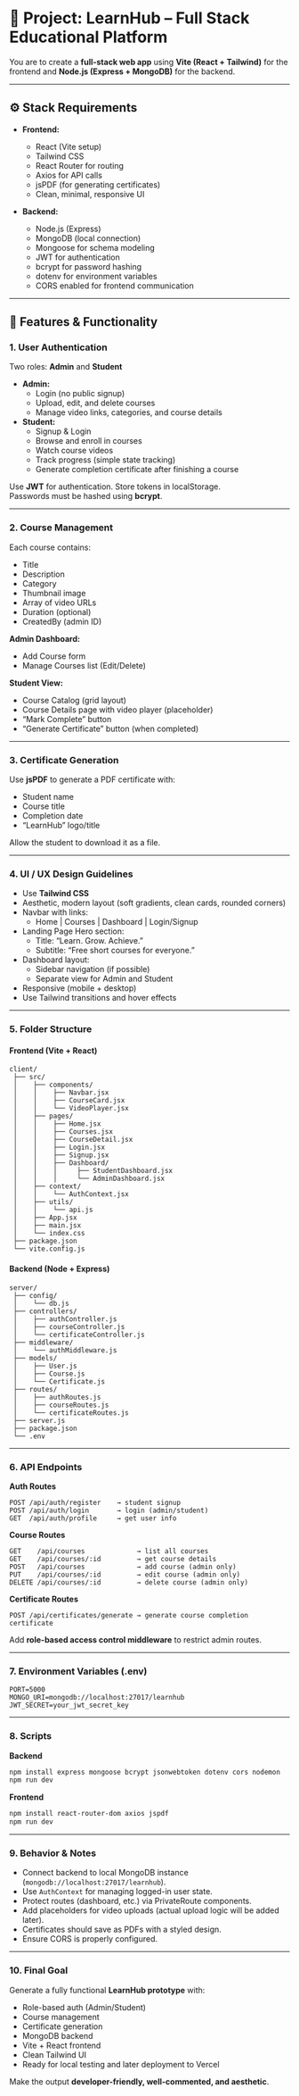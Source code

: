 # 🧠 Project: LearnHub – Full Stack Educational Platform

You are to create a **full-stack web app** using **Vite (React + Tailwind)** for the frontend and **Node.js (Express + MongoDB)** for the backend.

---

## ⚙️ Stack Requirements

- **Frontend:**
  - React (Vite setup)
  - Tailwind CSS
  - React Router for routing
  - Axios for API calls
  - jsPDF (for generating certificates)
  - Clean, minimal, responsive UI

- **Backend:**
  - Node.js (Express)
  - MongoDB (local connection)
  - Mongoose for schema modeling
  - JWT for authentication
  - bcrypt for password hashing
  - dotenv for environment variables
  - CORS enabled for frontend communication

---

## 🧩 Features & Functionality

### 1. User Authentication
Two roles: **Admin** and **Student**

- **Admin:**
  - Login (no public signup)
  - Upload, edit, and delete courses
  - Manage video links, categories, and course details
- **Student:**
  - Signup & Login
  - Browse and enroll in courses
  - Watch course videos
  - Track progress (simple state tracking)
  - Generate completion certificate after finishing a course

Use **JWT** for authentication. Store tokens in localStorage.  
Passwords must be hashed using **bcrypt**.

---

### 2. Course Management
Each course contains:
- Title
- Description
- Category
- Thumbnail image
- Array of video URLs
- Duration (optional)
- CreatedBy (admin ID)

**Admin Dashboard:**
- Add Course form
- Manage Courses list (Edit/Delete)

**Student View:**
- Course Catalog (grid layout)
- Course Details page with video player (placeholder)
- “Mark Complete” button
- “Generate Certificate” button (when completed)

---

### 3. Certificate Generation
Use **jsPDF** to generate a PDF certificate with:
- Student name
- Course title
- Completion date
- “LearnHub” logo/title

Allow the student to download it as a file.

---

### 4. UI / UX Design Guidelines
- Use **Tailwind CSS**
- Aesthetic, modern layout (soft gradients, clean cards, rounded corners)
- Navbar with links:
  - Home | Courses | Dashboard | Login/Signup
- Landing Page Hero section:
  - Title: “Learn. Grow. Achieve.”
  - Subtitle: “Free short courses for everyone.”
- Dashboard layout:
  - Sidebar navigation (if possible)
  - Separate view for Admin and Student
- Responsive (mobile + desktop)
- Use Tailwind transitions and hover effects

---

### 5. Folder Structure

#### Frontend (Vite + React)
```
client/
 ├── src/
 │    ├── components/
 │    │    ├── Navbar.jsx
 │    │    ├── CourseCard.jsx
 │    │    └── VideoPlayer.jsx
 │    ├── pages/
 │    │    ├── Home.jsx
 │    │    ├── Courses.jsx
 │    │    ├── CourseDetail.jsx
 │    │    ├── Login.jsx
 │    │    ├── Signup.jsx
 │    │    ├── Dashboard/
 │    │    │     ├── StudentDashboard.jsx
 │    │    │     └── AdminDashboard.jsx
 │    ├── context/
 │    │    └── AuthContext.jsx
 │    ├── utils/
 │    │    └── api.js
 │    ├── App.jsx
 │    ├── main.jsx
 │    └── index.css
 ├── package.json
 └── vite.config.js
```

#### Backend (Node + Express)
```
server/
 ├── config/
 │    └── db.js
 ├── controllers/
 │    ├── authController.js
 │    ├── courseController.js
 │    └── certificateController.js
 ├── middleware/
 │    └── authMiddleware.js
 ├── models/
 │    ├── User.js
 │    ├── Course.js
 │    └── Certificate.js
 ├── routes/
 │    ├── authRoutes.js
 │    ├── courseRoutes.js
 │    └── certificateRoutes.js
 ├── server.js
 ├── package.json
 └── .env
```

---

### 6. API Endpoints

**Auth Routes**
```
POST /api/auth/register    → student signup
POST /api/auth/login       → login (admin/student)
GET  /api/auth/profile     → get user info
```

**Course Routes**
```
GET    /api/courses             → list all courses
GET    /api/courses/:id         → get course details
POST   /api/courses             → add course (admin only)
PUT    /api/courses/:id         → edit course (admin only)
DELETE /api/courses/:id         → delete course (admin only)
```

**Certificate Routes**
```
POST /api/certificates/generate → generate course completion certificate
```

Add **role-based access control middleware** to restrict admin routes.

---

### 7. Environment Variables (.env)
```
PORT=5000
MONGO_URI=mongodb://localhost:27017/learnhub
JWT_SECRET=your_jwt_secret_key
```

---

### 8. Scripts

**Backend**
```bash
npm install express mongoose bcrypt jsonwebtoken dotenv cors nodemon
npm run dev
```

**Frontend**
```bash
npm install react-router-dom axios jspdf
npm run dev
```

---

### 9. Behavior & Notes
- Connect backend to local MongoDB instance (`mongodb://localhost:27017/learnhub`).
- Use `AuthContext` for managing logged-in user state.
- Protect routes (dashboard, etc.) via PrivateRoute components.
- Add placeholders for video uploads (actual upload logic will be added later).
- Certificates should save as PDFs with a styled design.
- Ensure CORS is properly configured.

---

### 10. Final Goal
Generate a fully functional **LearnHub prototype** with:
- Role-based auth (Admin/Student)
- Course management
- Certificate generation
- MongoDB backend
- Vite + React frontend
- Clean Tailwind UI
- Ready for local testing and later deployment to Vercel

Make the output **developer-friendly, well-commented, and aesthetic**.
